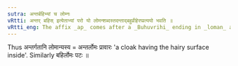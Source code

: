 ```yaml
---
sutra: अन्तर्बहिभ्यां च लोम्नः
vRtti: अन्तर् बहिस् इत्येताभ्यां परो यो लोमन्शब्दस्तदन्ताद्बहुव्रीहेरप्प्रत्ययो भवति ॥
vRtti_eng: The affix _ap_ comes after a _Buhuvrihi_ ending in _loman_ and preceded by _antar_ and _bahis_.
---
```

Thus अन्तर्गतानि लोमान्यस्य = अन्तर्लोमः प्रावारः 'a cloak having the hairy surface inside'. Similarly बहिर्लोमः पटः ॥
